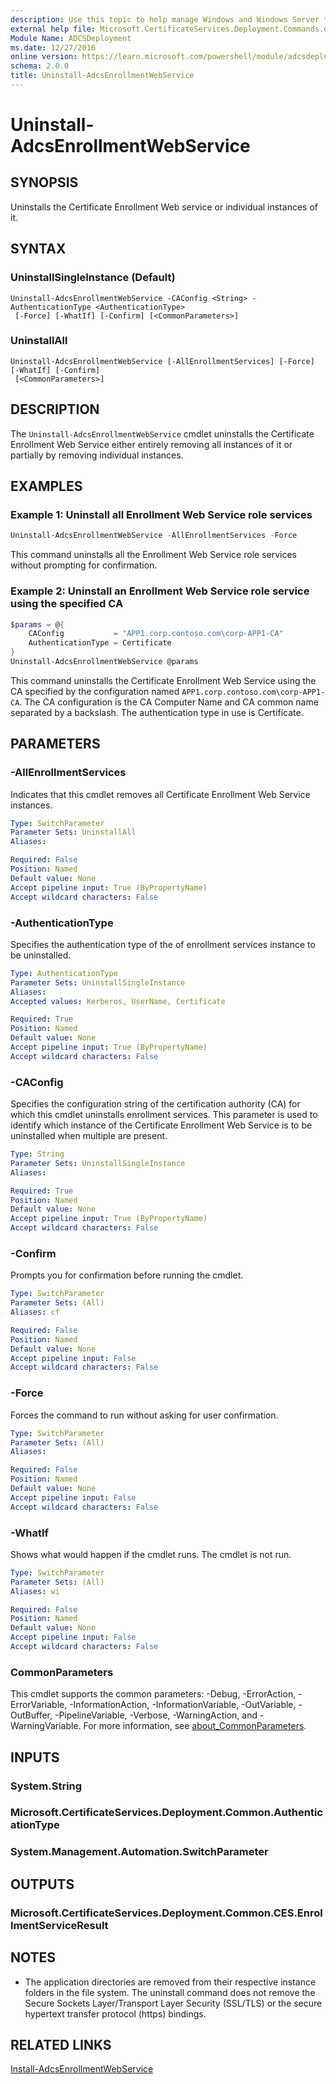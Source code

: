 ```yaml
---
description: Use this topic to help manage Windows and Windows Server technologies with Windows PowerShell.
external help file: Microsoft.CertificateServices.Deployment.Commands.dll-Help.xml
Module Name: ADCSDeployment
ms.date: 12/27/2016
online version: https://learn.microsoft.com/powershell/module/adcsdeployment/uninstall-adcsenrollmentwebservice?view=windowsserver2022-ps&wt.mc_id=ps-gethelp
schema: 2.0.0
title: Uninstall-AdcsEnrollmentWebService
---
```


# Uninstall-AdcsEnrollmentWebService

## SYNOPSIS
Uninstalls the Certificate Enrollment Web service or individual instances of it.

## SYNTAX

### UninstallSingleInstance (Default)

```
Uninstall-AdcsEnrollmentWebService -CAConfig <String> -AuthenticationType <AuthenticationType>
 [-Force] [-WhatIf] [-Confirm] [<CommonParameters>]
```

### UninstallAll

```
Uninstall-AdcsEnrollmentWebService [-AllEnrollmentServices] [-Force] [-WhatIf] [-Confirm]
 [<CommonParameters>]
```

## DESCRIPTION

The `Uninstall-AdcsEnrollmentWebService` cmdlet uninstalls the Certificate Enrollment Web Service
either entirely removing all instances of it or partially by removing individual instances.

## EXAMPLES

### Example 1: Uninstall all Enrollment Web Service role services

```powershell
Uninstall-AdcsEnrollmentWebService -AllEnrollmentServices -Force
```

This command uninstalls all the Enrollment Web Service role services without prompting for
confirmation.

### Example 2: Uninstall an Enrollment Web Service role service using the specified CA

```powershell
$params = @{
    CAConfig           = "APP1.corp.contoso.com\corp-APP1-CA"
    AuthenticationType = Certificate
}
Uninstall-AdcsEnrollmentWebService @params
```

This command uninstalls the Certificate Enrollment Web Service using the CA specified by the
configuration named `APP1.corp.contoso.com\corp-APP1-CA`. The CA configuration is the CA Computer
Name and CA common name separated by a backslash. The authentication type in use is Certificate.

## PARAMETERS

### -AllEnrollmentServices

Indicates that this cmdlet removes all Certificate Enrollment Web Service instances.

```yaml
Type: SwitchParameter
Parameter Sets: UninstallAll
Aliases: 

Required: False
Position: Named
Default value: None
Accept pipeline input: True (ByPropertyName)
Accept wildcard characters: False
```

### -AuthenticationType

Specifies the authentication type of the of enrollment services instance to be uninstalled.

```yaml
Type: AuthenticationType
Parameter Sets: UninstallSingleInstance
Aliases: 
Accepted values: Kerberos, UserName, Certificate

Required: True
Position: Named
Default value: None
Accept pipeline input: True (ByPropertyName)
Accept wildcard characters: False
```

### -CAConfig

Specifies the configuration string of the certification authority (CA) for which this cmdlet
uninstalls enrollment services. This parameter is used to identify which instance of the Certificate
Enrollment Web Service is to be uninstalled when multiple are present.

```yaml
Type: String
Parameter Sets: UninstallSingleInstance
Aliases: 

Required: True
Position: Named
Default value: None
Accept pipeline input: True (ByPropertyName)
Accept wildcard characters: False
```

### -Confirm

Prompts you for confirmation before running the cmdlet.

```yaml
Type: SwitchParameter
Parameter Sets: (All)
Aliases: cf

Required: False
Position: Named
Default value: None
Accept pipeline input: False
Accept wildcard characters: False
```

### -Force

Forces the command to run without asking for user confirmation.

```yaml
Type: SwitchParameter
Parameter Sets: (All)
Aliases: 

Required: False
Position: Named
Default value: None
Accept pipeline input: False
Accept wildcard characters: False
```

### -WhatIf

Shows what would happen if the cmdlet runs. The cmdlet is not run.

```yaml
Type: SwitchParameter
Parameter Sets: (All)
Aliases: wi

Required: False
Position: Named
Default value: None
Accept pipeline input: False
Accept wildcard characters: False
```

### CommonParameters

This cmdlet supports the common parameters: -Debug, -ErrorAction, -ErrorVariable,
-InformationAction, -InformationVariable, -OutVariable, -OutBuffer, -PipelineVariable, -Verbose,
-WarningAction, and -WarningVariable. For more information, see
[about_CommonParameters](https://go.microsoft.com/fwlink/?LinkID=113216).

## INPUTS

### System.String

### Microsoft.CertificateServices.Deployment.Common.AuthenticationType

### System.Management.Automation.SwitchParameter

## OUTPUTS

### Microsoft.CertificateServices.Deployment.Common.CES.EnrollmentServiceResult

## NOTES

- The application directories are removed from their respective instance folders in the file system.
  The uninstall command does not remove the Secure Sockets Layer/Transport Layer Security (SSL/TLS)
  or the secure hypertext transfer protocol (https) bindings.

## RELATED LINKS

[Install-AdcsEnrollmentWebService](./Install-AdcsEnrollmentWebService.md)
